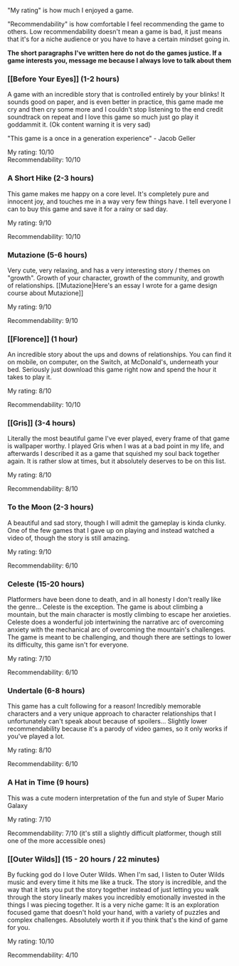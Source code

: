 "My rating" is how much I enjoyed a game.

"Recommendability" is how comfortable I feel recommending the game to others. Low recommendability doesn't mean a game is bad, it just means that it's for a niche audience or you have to have a certain mindset going in.

**The short paragraphs I've written here do not do the games justice. If a game interests you, message me because I always love to talk about them**

### [[Before Your Eyes]] (1-2 hours)

A game with an incredible story that is controlled entirely by your blinks! It sounds good on paper, and is even better in practice, this game made me cry and then cry some more and I couldn't stop listening to the end credit soundtrack on repeat and I love this game so much just go play it goddammit it. (Ok content warning it is very sad)

"This game is a once in a generation experience" - Jacob Geller

My rating:        10/10\
Recommendability: 10/10

### A Short Hike (2-3 hours)

This game makes me happy on a core level. It's completely pure and innocent joy, and touches me in a way very few things have. I tell everyone I can to buy this game and save it for a rainy or sad day.

My rating:        9/10

Recommendability: 10/10

### Mutazione (5-6 hours)

Very cute, very relaxing, and has a very interesting story / themes on "growth". Growth of your character, growth of the community, and growth of relationships. [[Mutazione|Here's an essay I wrote for a game design course about Mutazione]]

My rating:        9/10

Recommendability: 9/10

### [[Florence]] (1 hour)

An incredible story about the ups and downs of relationships. You can find it on mobile, on computer, on the Switch, at McDonald's, underneath your bed. Seriously just download this game right now and spend the hour it takes to play it.

My rating:        8/10

Recommendability: 10/10

### [[Gris]] (3-4 hours)

Literally the most beautiful game I've ever played, every frame of that game is wallpaper worthy. I played Gris when I was at a bad point in my life, and afterwards I described it as a game that squished my soul back together again. It is rather slow at times, but it absolutely deserves to be on this list.

My rating: 8/10

Recommendability: 8/10

### To the Moon (2-3 hours)

A beautiful and sad story, though I will admit the gameplay is kinda clunky. One of the few games that I gave up on playing and instead watched a video of, though the story is still amazing.

My rating: 9/10

Recommendability: 6/10

### Celeste (15-20 hours)

Platformers have been done to death, and in all honesty I don't really like the genre... Celeste is the exception. The game is about climbing a mountain, but the main character is mostly climbing to escape her anxieties. Celeste does a wonderful job intertwining the narrative arc of overcoming anxiety with the mechanical arc of overcoming the mountain's challenges. The game is meant to be challenging, and though there are settings to lower its difficulty, this game isn't for everyone.

My rating: 7/10

Recommendability: 6/10

### Undertale (6-8 hours)

This game has a cult following for a reason! Incredibly memorable characters and a very unique approach to character relationships that I unfortunately can't speak about because of spoilers... Slightly lower recommendability because it's a parody of video games, so it only works if you've played a lot.

My rating: 8/10

Recommendability: 6/10

### A Hat in Time (9 hours)

This was a cute modern interpretation of the fun and style of Super Mario Galaxy

My rating: 7/10

Recommendability: 7/10 (it's still a slightly difficult platformer, though still one of the more accessible ones)

### [[Outer Wilds]] (15 - 20 hours / 22 minutes)

By fucking god do I love Outer Wilds. When I'm sad, I listen to Outer Wilds music and every time it hits me like a truck. The story is incredible, and the way that it lets you put the story together instead of just letting you walk through the story linearly makes you incredibly emotionally invested in the things I was piecing together. It is a very niche game: It is an exploration focused game that doesn't hold your hand, with a variety of puzzles and complex challenges. Absolutely worth it if you think that's the kind of game for you.

My rating:        10/10

Recommendability: 4/10
